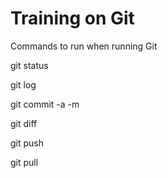 Training on Git
=====================

Commands to run when running Git

git status

git log

git commit -a  -m 

git diff

git push

git pull

